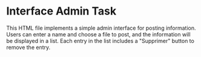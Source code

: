 # Interface Admin Task

This HTML file implements a simple admin interface for posting information. Users can enter a name and choose a file to post, and the information will be displayed in a list. Each entry in the list includes a "Supprimer" button to remove the entry.
